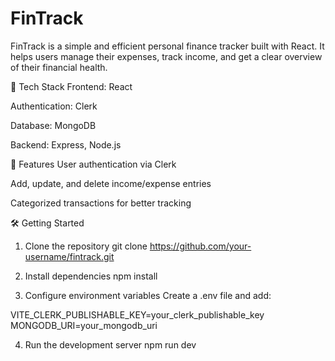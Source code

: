 # FinTrack
FinTrack is a simple and efficient personal finance tracker built with React. It helps users manage their expenses, track income, and get a clear overview of their financial health.

🔧 Tech Stack
Frontend: React

Authentication: Clerk

Database: MongoDB

Backend:  Express, Node.js

🚀 Features
User authentication via Clerk

Add, update, and delete income/expense entries

Categorized transactions for better tracking

🛠️ Getting Started

1. Clone the repository
git clone https://github.com/your-username/fintrack.git


2. Install dependencies
npm install

3. Configure environment variables
Create a .env file and add:

VITE_CLERK_PUBLISHABLE_KEY=your_clerk_publishable_key
MONGODB_URI=your_mongodb_uri

4. Run the development server
npm run dev


